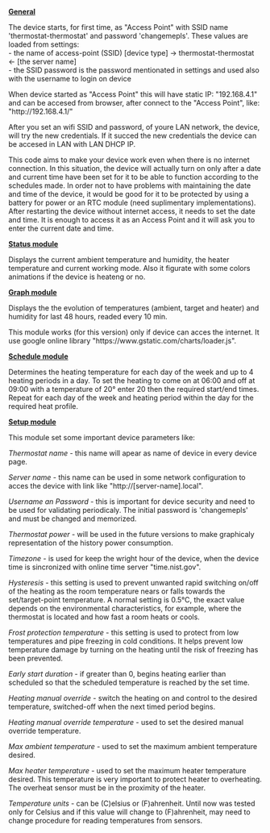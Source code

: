 <u><b>General</b></u>
<p>The device starts, for first time, as "Access Point" with SSID name 'thermostat-thermostat' and password 'changemepls'. These values are loaded from settings:
<br/> - the name of access-point (SSID) [device type] -> thermostat-thermostat <- [the server name]
<br/> - the SSID password is the password mentionated in settings and used also with the username to login on device</p>
<p>When device started as "Access Point" this will have static IP: "192.168.4.1" and can be accesed from browser, after connect to the "Access Point", like: "http://192.168.4.1/"</p>
<p>After you set an wifi SSID and password, of youre LAN network, the device, will try the new credentials. If it succed the new credentials the device can be accesed in LAN with LAN DHCP IP.</p>
<p>This code aims to make your device work even when there is no internet connection. In this situation, the device will actually turn on only after a date and current time have been set for it to be able to function according to the schedules made. In order not to have problems with maintaining the date and time of the device, it would be good for it to be protected by using a battery for power or an RTC module (need suplimentary implementations). After restarting the device without internet access, it needs to set the date and time. It is enough to access it as an Access Point and it will ask you to enter the current date and time.</p>

<u><b>Status module</b></u>
<p>Displays the current ambient temperature and humidity, the heater temperature and current working mode. Also it figurate with some colors animations if the device is heateng or no.</p>

<u><b>Graph module</b></u>
<p>Displays the the evolution of temperatures (ambient, target and heater) and humidity for last 48 hours, readed every 10 min.</p>
<p>This module works (for this version) only if device can acces the internet. It use google online library "https://www.gstatic.com/charts/loader.js".</p>

<u><b>Schedule module</b></u>
<p>Determines the heating temperature for each day of the week and up to 4 heating periods in a day. To set the heating to come on at 06:00 and off at 09:00 with a temperature of 20° enter 20 then the required start/end times. Repeat for each day of the week and heating period within the day for the required heat profile.</p>

<u><b>Setup module</b></u>
<p>This module set some important device parameters like:</p>
<p><i>Thermostat name</i> - this name will apear as name of device in every device page.</p>
<p><i>Server name</i> - this name can be used in some network configuration to acces the device with link like "http://[server-name].local".</p>
<p><i>Username an Password</i> - this is important for device security and need to be used for validating periodicaly. The initial password is 'changemepls' and must be changed and memorized.</p>
<p><i>Thermostat power</i> - will be used in the future versions to make graphicaly representation of the history power consumption.</p>
<p><i>Timezone</i> - is used for keep the wright hour of the device, when the device time is sincronized with online time server "time.nist.gov".</p>
<p><i>Hysteresis</i> - this setting is used to prevent unwanted rapid switching on/off of the heating as the room temperature nears or falls towards the set/target-point temperature. A normal setting is 0.5°C, the exact value depends on the environmental characteristics, for example, where the thermostat is located and how fast a room heats or cools.</p>
<p><i>Frost protection temperature</i> - this setting is used to protect from low temperatures and pipe freezing in cold conditions. It helps prevent low temperature damage by turning on the heating until the risk of freezing has been prevented.</p>
<p><i>Early start duration</i> - if greater than 0, begins heating earlier than scheduled so that the scheduled temperature is reached by the set time.</p>
<p><i>Heating manual override</i> - switch the heating on and control to the desired temperature, switched-off when the next timed period begins.</p>
<p><i>Heating manual override temperature</i> - used to set the desired manual override temperature.</p>
<p><i>Max ambient temperature</i> - used to set the maximum ambient temperature desired.</p>
<p><i>Max heater temperature</i> - used to set the maximum heater temperature desired. This temperature is very important to protect heater to overheating. The overheat sensor must be in the proximity of the heater.</p>
<p><i>Temperature units</i> - can be (C)elsius or (F)ahrenheit. Until now was tested only for Celsius and if this value will change to (F)ahrenheit, may need to change procedure for reading temperatures from sensors.</p>
